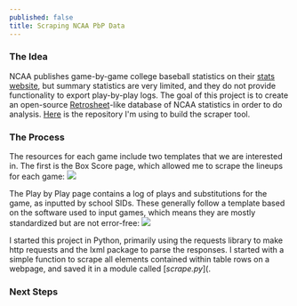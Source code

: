 ```yaml
---
published: false
title: Scraping NCAA PbP Data
---
```

### The Idea
NCAA publishes game-by-game college baseball statistics on their [stats website](https://stats.ncaa.org/contests/scoreboards?utf8=%E2%9C%93&sport_code=MBA), but summary statistics are very limited, and they do not provide functionality to export play-by-play logs. The goal of this project is to create an open-source [Retrosheet](https://www.retrosheet.org/)-like database of NCAA statistics in order to do analysis. [Here](https://github.com/milesokamoto/pbpy) is the repository I'm using to build the scraper tool.

### The Process
The resources for each game include two templates that we are interested in. The first is the Box Score page, which allowed me to scrape the lineups for each game:
![]({{site.baseurl}}/files/pbp_files/box_score.png)

The Play by Play page contains a log of plays and substitutions for the game, as inputted by school SIDs. These generally follow a template based on the software used to input games, which means they are mostly standardized but are not error-free:
![]({{site.baseurl}}/files/pbp_files/pbp_log.png)

I started this project in Python, primarily using the requests library to make http requests and the lxml package to parse the responses. I started with a simple function to scrape all elements contained within table rows on a webpage, and saved it in a module called [*scrape.py*](.


### Next Steps
